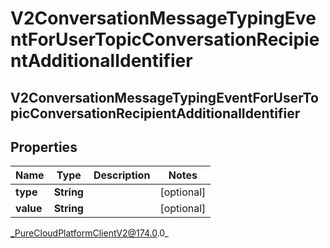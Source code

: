 # V2ConversationMessageTypingEventForUserTopicConversationRecipientAdditionalIdentifier

## V2ConversationMessageTypingEventForUserTopicConversationRecipientAdditionalIdentifier

## Properties

|Name | Type | Description | Notes|
|------------ | ------------- | ------------- | -------------|
| **type** | **String** |  | [optional] |
| **value** | **String** |  | [optional] |



_PureCloudPlatformClientV2@174.0.0_
